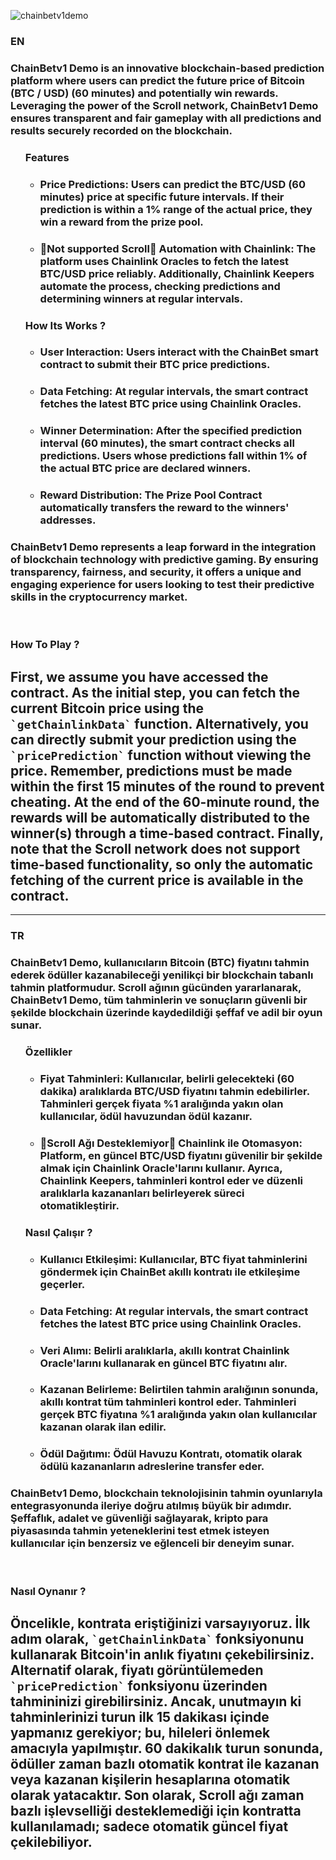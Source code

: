 ![chainbetv1demo](https://github.com/user-attachments/assets/c65facc3-3837-4a32-b242-b69849c465ef)

<h3>EN</h3>
<h3>ChainBetv1 Demo is an innovative blockchain-based prediction platform where users can predict the future price of Bitcoin (BTC / USD) (60 minutes) and potentially win rewards. Leveraging the power of the Scroll network, ChainBetv1 Demo ensures transparent and fair gameplay with all predictions and results securely recorded on the blockchain.</h3>
<ul style="list-style-type:disc">
  <h3>Features</h3>
  <ul style="list-style-type:circle">
    <li><h3>Price Predictions: Users can predict the BTC/USD (60 minutes) price at specific future intervals. If their prediction is within a 1% range of the actual price, they win a reward from the prize pool.</h3></li>
    <li><h3>🔴Not supported Scroll🔴 Automation with Chainlink: The platform uses Chainlink Oracles to fetch the latest BTC/USD price reliably. Additionally, Chainlink Keepers automate the process, checking predictions and determining winners at regular intervals.</li></h3>
  </ul>

<h3>How Its Works ?</h3>
  <ul style="list-style-type:circle">
    <li><h3>User Interaction: Users interact with the ChainBet smart contract to submit their BTC price predictions.</h3></li>
    <li><h3>Data Fetching: At regular intervals, the smart contract fetches the latest BTC price using Chainlink Oracles.</li></h3>
    <li><h3>Winner Determination: After the specified prediction interval (60 minutes), the smart contract checks all predictions. Users whose predictions fall within 1% of the actual BTC price are declared winners.</h3></li>
    <li><h3>Reward Distribution: The Prize Pool Contract automatically transfers the reward to the winners' addresses.</h3></li>
  </ul>

</ul>
<h3>ChainBetv1 Demo represents a leap forward in the integration of blockchain technology with predictive gaming. By ensuring transparency, fairness, and security, it offers a unique and engaging experience for users looking to test their predictive skills in the cryptocurrency market.</h3>
<br/>
<h3>How To Play ?</h3>
<h2>First, we assume you have accessed the contract. As the initial step, you can fetch the current Bitcoin price using the <code>`getChainlinkData`</code> function. Alternatively, you can directly submit your prediction using the <code>`pricePrediction`</code> function without viewing the price. Remember, predictions must be made within the first 15 minutes of the round to prevent cheating. At the end of the 60-minute round, the rewards will be automatically distributed to the winner(s) through a time-based contract. Finally, note that the Scroll network does not support time-based functionality, so only the automatic fetching of the current price is available in the contract.</h2>

<hr/>
<h3>TR</h3>
<h3>ChainBetv1 Demo, kullanıcıların Bitcoin (BTC) fiyatını tahmin ederek ödüller kazanabileceği yenilikçi bir blockchain tabanlı tahmin platformudur. Scroll ağının gücünden yararlanarak, ChainBetv1 Demo, tüm tahminlerin ve sonuçların güvenli bir şekilde blockchain üzerinde kaydedildiği şeffaf ve adil bir oyun sunar.</h3>
<ul style="list-style-type:disc">
  <h3>Özellikler</h3>
  <ul style="list-style-type:circle">
    <li><h3>Fiyat Tahminleri: Kullanıcılar, belirli gelecekteki (60 dakika) aralıklarda BTC/USD fiyatını tahmin edebilirler. Tahminleri gerçek fiyata %1 aralığında yakın olan kullanıcılar, ödül havuzundan ödül kazanır.</h3></li>
    <li><h3>🔴Scroll Ağı Desteklemiyor🔴 Chainlink ile Otomasyon: Platform, en güncel BTC/USD fiyatını güvenilir bir şekilde almak için Chainlink Oracle'larını kullanır. Ayrıca, Chainlink Keepers, tahminleri kontrol eder ve düzenli aralıklarla kazananları belirleyerek süreci otomatikleştirir.</li></h3>
  </ul>

<h3>Nasıl Çalışır ?</h3>
  <ul style="list-style-type:circle">
    <li><h3>Kullanıcı Etkileşimi: Kullanıcılar, BTC fiyat tahminlerini göndermek için ChainBet akıllı kontratı ile etkileşime geçerler.</h3></li>
    <li><h3>Data Fetching: At regular intervals, the smart contract fetches the latest BTC price using Chainlink Oracles.</li></h3>
    <li><h3>Veri Alımı: Belirli aralıklarla, akıllı kontrat Chainlink Oracle'larını kullanarak en güncel BTC fiyatını alır.</h3></li>
    <li><h3>Kazanan Belirleme: Belirtilen tahmin aralığının sonunda, akıllı kontrat tüm tahminleri kontrol eder. Tahminleri gerçek BTC fiyatına %1 aralığında yakın olan kullanıcılar kazanan olarak ilan edilir.</h3></li>
    <li><h3>Ödül Dağıtımı: Ödül Havuzu Kontratı, otomatik olarak ödülü kazananların adreslerine transfer eder.</h3></li>
  </ul>

</ul>
<h3>ChainBetv1 Demo, blockchain teknolojisinin tahmin oyunlarıyla entegrasyonunda ileriye doğru atılmış büyük bir adımdır. Şeffaflık, adalet ve güvenliği sağlayarak, kripto para piyasasında tahmin yeteneklerini test etmek isteyen kullanıcılar için benzersiz ve eğlenceli bir deneyim sunar.</h3>
<br/>
<h3>Nasıl Oynanır ?</h3>
<h2>Öncelikle, kontrata eriştiğinizi varsayıyoruz. İlk adım olarak, <code>`getChainlinkData`</code> fonksiyonunu kullanarak Bitcoin'in anlık fiyatını çekebilirsiniz. Alternatif olarak, fiyatı görüntülemeden <code>`pricePrediction`</code> fonksiyonu üzerinden tahmininizi girebilirsiniz. Ancak, unutmayın ki tahminlerinizi turun ilk 15 dakikası içinde yapmanız gerekiyor; bu, hileleri önlemek amacıyla yapılmıştır. 60 dakikalık turun sonunda, ödüller zaman bazlı otomatik kontrat ile kazanan veya kazanan kişilerin hesaplarına otomatik olarak yatacaktır. Son olarak, Scroll ağı zaman bazlı işlevselliği desteklemediği için kontratta kullanılamadı; sadece otomatik güncel fiyat çekilebiliyor.</h2>
